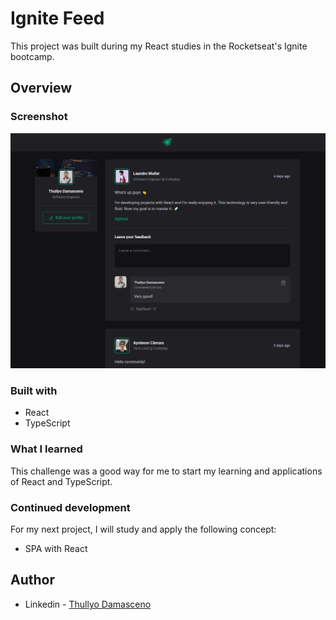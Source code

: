 # Ignite Feed

This project was built during my React studies in the Rocketseat's Ignite bootcamp.

## Overview

### Screenshot

![Screenshot](./src/assets/Screenshot%20-%20Ignite%20Feed.png)

### Built with

- React
- TypeScript

### What I learned

This challenge was a good way for me to start my learning and applications of React and TypeScript.

### Continued development

For my next project, I will study and apply the following concept:

- SPA with React

## Author

- Linkedin - [Thullyo Damasceno](https://www.linkedin.com/in/thullyo-damasceno-375083231)